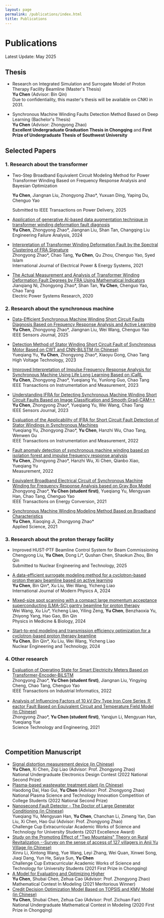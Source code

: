 ```yaml
---
layout: page
permalink: /publications/index.html
title: Publications
---
```


# Publications

Latest Update: May 2025&nbsp;  

## Thesis

- Research on Integrated Simulation and Surrogate Model  of Proton Therapy Facility Beamline (Master's Thesis)<br>**Yu Chen** (Advisor: Bin Qin)<br>Due to confidentiality, this master's thesis will be available on CNKI in 2031.<br>

- Synchronous Machine Winding Faults Detection Method Based on Deep Learning (Bachelor's Thesis)<br>**Yu Chen** (Advisor: Zhongyong Zhao)<br>**Excellent Undergraduate Graduation Thesis in Chongqing** and **First Prize of Undergraduate Thesis of Southwest University**<br>


## Selected Papers

### 1. Research about the transformer

- Two-Step Broadband Equivalent Circuit Modeling Method for Power Transformer Winding Based on Frequency Response Analysis and Bayesian Optimization<br>

  **Yu Chen**, Jiangnan Liu, Zhongyong Zhao*, Yuxuan Ding, Yaping Du, Chenguo Yao<br>

  Submitted to IEEE Transactions on Power Delivery, 2025

- [Application of generative AI-based data augmentation technique  in transformer winding deformation fault diagnosis](https://hustyuchen.github.io/mypaper/Journal/GAN_2024.pdf) <br>**Yu Chen**, Zhongyong Zhao*, Jiangnan Liu, Shan Tan, Changqing Liu<br>Engineering Failure Analysis, 2024<br>

- [Interpretation of Transformer Winding Deformation Fault by the Spectral Clustering of FRA Signature](https://hustyuchen.github.io/mypaper/Journal/FRA_Transformer_1_2021.pdf)<br>Zhongyong Zhao*, Chao Tang, **Yu Chen**, Qu Zhou, Chenguo Yao, Syed Islam<br>International Journal of Electrical Power & Energy Systems, 2021<br>

- [The Actual Measurement and Analysis of Transformer Winding Deformation Fault Degrees by FRA Using Mathematical Indicators](https://hustyuchen.github.io/mypaper/Journal/FRA_Transformer_1_2020.pdf)<br>Jianqiang Ni, Zhongyong Zhao*, Shan Tan, **Yu Chen**, Chenguo Yao, Chao Tang<br>Electric Power Systems Research, 2020<br>

### 2. Research about the synchronous machine

- [Data-Efficient Synchronous Machine Winding Short Circuit Faults Diagnosis Based on Frequency Response Analysis and Active Learning](https://hustyuchen.github.io/mypaper/Journal/Active_learning_2025.pdf)<br>**Yu Chen**, Zhongyong Zhao*, Jiangnan Liu, Wei Wang, Chenguo Yao <br>IEEE Sensors Journal, 2025<br>

- [Detection Method of Stator Winding Short Circuit Fault of Synchronous Motor Based on CWT and CNN-BiLSTM (in Chinese)](https://hustyuchen.github.io/mypaper/Journal/CWT_CNN_BiLSTM_2023.pdf)<br>Yueqiang Yu, **Yu Chen**, Zhongyong Zhao*, Xiaoyu Gong, Chao Tang <br>High Voltage Technology, 2023<br>

- [Improved Interpretation of Impulse Frequency Response Analysis for Synchronous Machine Using Life Long Learning Based on iCaRL](https://hustyuchen.github.io/mypaper/Journal/Life_long_learning_2023.pdf)<br>
  **Yu Chen**, Zhongyong Zhao*, Yueqiang Yu, Yunlong Guo, Chao Tang <br>IEEE Transactions on Instrumentation and Measurement, 2023<br>

- [Understanding IFRA for Detecting Synchronous Machine Winding Short Circuit Faults Based on Image Classification and Smooth Grad-CAM++](https://hustyuchen.github.io/mypaper/Journal/Understanding_IFRA_2023.pdf)<br>**Yu Chen**, Zhongyong Zhao*, Yueqiang Yu, Wei Wang, Chao Tang <br>IEEE Sensors Journal, 2023<br>

- [Evaluation of the Applicability of IFRA for Short Circuit Fault Detection of Stator Windings in Synchronous Machines](https://hustyuchen.github.io/mypaper/Journal/IFRA_2022.pdf)<br>Yueqiang Yu, Zhongyong Zhao*, **Yu Chen**, Hanzhi Wu, Chao Tang, Wenwen Gu<br>IEEE Transactions on Instrumentation and Measurement, 2022<br>
- [Fault anomaly detection of synchronous machine winding based on isolation forest and impulse frequency response analysis](https://hustyuchen.github.io/mypaper/Journal/Anomaly_detection_2022.pdf)<br>**Yu Chen**, Zhongyong Zhao*, Hanzhi Wu, Xi Chen, Qianbo Xiao, Yueqiang Yu<br>Measurement, 2022<br>
- [Equivalent Broadband Electrical Circuit of Synchronous Machine Winding for Frequency Response Analysis based on Gray Box Model](https://hustyuchen.github.io/mypaper/Journal/Modeling_2_2021.pdf)<br>Zhongyong Zhao*, **Yu Chen (student first)**, Yueqiang Yu, Mengyuan Han, Chao Tang, Chenguo Yao<br>IEEE Transactions on Energy Conversion, 2021<br>

- [Synchronous Machine Winding Modeling Method Based on Broadband Characteristics](https://hustyuchen.github.io/mypaper/Journal/Modeling_1_2021.pdf)<br>**Yu Chen**, Xiaoqing Ji, Zhongyong Zhao*<br>Applied Science, 2021<br>

### 3. Research about the proton therapy facility

- Improved HUST-PTF Beamline Control System for Beam Commissioning <br>Chengyong Liu, **Yu Chen**, Dong Li*, Qushan Chen, Shaokun Zhou, Bin Qin<br>Submitted to Nuclear Engineering and Technology, 2025<br>

- [A data-efficient surrogate modeling method for a cyclotron-based proton therapy beamline based on active learning](https://hustyuchen.github.io/mypaper/Journal/Surrogate_model_2024.pdf) <br>**Yu Chen**, Bin Qin*, Xu Liu, Wei Wang, Yicheng Liao<br>International Journal of Modern Physics A, 2024<br>

- [Mixed-size spot scanning with a compact large momentum acceptance superconducting (LMA-SC) gantry beamline for proton therapy](https://hustyuchen.github.io/mypaper/Journal/Proton_therapy_2024.pdf) <br>Wei Wang, Xu Liu*, Yicheng Liao, Yiling Zeng, **Yu Chen**, Benzhaoxia Yu, Zhiyong Yang, Hao Gao, Bin Qin<br>Physics in Medicine & Biology, 2024<br>

- [Start-to-end modeling and transmission efficiency optimization for a cyclotron-based proton therapy beamline](https://hustyuchen.github.io/mypaper/Journal/Start_to_end_modeling_2024.pdf) <br>**Yu Chen**, Bin Qin*, Xu Liu, Wei Wang, Yicheng Liao<br>Nuclear Engineering and Technology, 2024<br>
### 4. Other research

- [Evaluation of Operating State for Smart Electricity Meters Based on Transformer-Encoder-BiLSTM](https://hustyuchen.github.io/mypaper/Journal/Meter_2022.pdf)<br>Zhongyong Zhao*, **Yu Chen (student first)**, Jiangnan Liu, Yingying Cheng, Chao Tang, Chenguo Yao<br>IEEE Transactions on Industrial Informatics, 2022<br>

- [Analysis of Influencing Factors of 10 kV Dry Type Iron Core Series Ｒeactor Fault Based on Equivalent Circuit and Temperature Field Model (in Chinese)](https://hustyuchen.github.io/mypaper/Journal/Reactor_2021.pdf) <br>Zhongyong Zhao*, **Yu Chen (student first)**, Yanqjun Li, Mengyuan Han, Yueqiang Yue<br> Science Technology and Engineering, 2021<br>

<br>

## Competition Manuscript

- [Signal distortion measurement device (in Chinese)](https://hustyuchen.github.io/mypaper/Competition/Electric_Competition_2022.pdf)<br>**Yu Chen**, Xi Chen, Ziqi Liao (Advisor: Prof. Zhongyong Zhao)<br>National Undergraduate Electronics Design Contest (2022 National Second Prize)<br>
- [Plasma-based wastewater treatment plant (in Chinese)](https://hustyuchen.github.io/mypaper/Competition/Plasma_Competition_2021.pdf)<br>Haodong Dai, Hao Gui, **Yu Chen** (Advisor: Prof. Zhongyong Zhao)<br>National Plasma Science and Technology Innovation Competition of College Students (2022 National Second Prize)<br>
- [Nanosecond Fault Detector - The Doctor of Large Generator Conditioning (in Chinese)](https://hustyuchen.github.io/mypaper/Competition/Internet_Plus_2021.pdf)<br>Yueqiang Yu, Mengyuan Han, **Yu Chen**, Chanchan Li, Zimeng Yan, Dan Liu, Xi Chen, Hao Gui (Advisor: Prof. Zhongyong Zhao)<br>Challenge Cup Extracurricular Academic Works of Science and Technology for University Students (2021 Excellence Award)<br>
- [Study on the Promoting Effect of "Two Mountains" Theory on Rural Revitalization --Survey on the sense of access of 127 villagers in Anji Yu Village (in Chinese)](https://hustyuchen.github.io/mypaper/Competition/Challenge_Cup_2021.pdf)<br>Xinru Li, Xintong Wang, Yue Wang, Leyi Zhang, Wei Quan, Xinwei Song, Jiaqi Dang, Yun He, Saiya Sun, **Yu Chen** <br>Challenge Cup Extracurricular Academic Works of Science and Technology for University Students (2021 First Prize in Chongqing)<br>
- [A Model for Evaluating and Optimizing Higher](https://hustyuchen.github.io/mypaper/Competition/Mathematical_Modeling_2021.pdf)<br>**Yu Chen**, Shubai Chen, Zehua Cao (Advisor: Prof. Zhongyong Zhao)<br>Mathematical Contest In Modeling (2021 Meritorious Winner)<br>
- [Credit Decision Optimization Model Based on TOPSIS and KMV Model (in Chinese)](https://hustyuchen.github.io/mypaper/Competition/Mathematical_Modeling_2020.pdf)<br>**Yu Chen**, Shubai Chen, Zehua Cao (Advisor: Prof. Zichuan Fan)<br>National Undergraduate Mathematical Contest in Modeling (2020 First Prize in Chongqing)<br>

